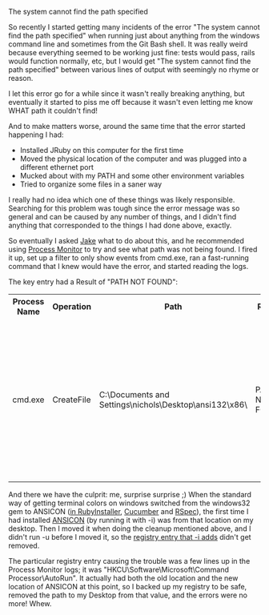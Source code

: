 The system cannot find the path specified

So recently I started getting many incidents of the error "The system cannot find the path specified" when running just about anything from the windows command line and sometimes from the Git Bash shell. It was really weird because everything seemed to be working just fine: tests would pass, rails would function normally, etc, but I would get "The system cannot find the path specified" between various lines of output with seemingly no rhyme or reason.

I let this error go for a while since it wasn't really breaking anything, but eventually it started to piss me off because it wasn't even letting me know WHAT path it couldn't find!

And to make matters worse, around the same time that the error started happening I had:

<ul class="bulleted-list">
  <li>Installed JRuby on this computer for the first time</li>
  <li>Moved the physical location of the computer and was plugged into a different ethernet port</li>
  <li>Mucked about with my PATH and some other environment variables</li>
  <li>Tried to organize some files in a saner way</li>
</ul>

I really had no idea which one of these things was likely responsible. Searching for this problem was tough since the error message was so general and can be caused by any number of things, and I didn't find anything that corresponded to the things I had done above, exactly.

So eventually I asked <a href="http://jakegoulding.posterous.com/">Jake</a> what to do about this, and he recommended using <a href="http://technet.microsoft.com/en-us/sysinternals/bb896645">Process Monitor</a> to try and see what path was not being found. I fired it up, set up a filter to only show events from cmd.exe, ran a fast-running command that I knew would have the error, and started reading the logs.

The key entry had a Result of "PATH NOT FOUND":

<table>
  <tr>
    <th>Process Name</th>
    <th>Operation</th>
    <th>Path</th>
    <th>Result</th>
    <th>Detail</th>
  </tr>
  <tr>
    <td>cmd.exe</td>
    <td>CreateFile</td>
    <td>C:\Documents and Settings\nichols\Desktop\ansi132\x86\</td>
    <td>PATH NOT FOUND</td>
    <td>Desired Access: Read Data/List Directory, Synchronize, Disposition: Open, Options: Directory, Synchronous IO Non-Alert, Attributes: n/a, ShareMode: Read, Write, AllocationSize: n/a</td>
  </tr>
</table>

And there we have the culprit: me, surprise surprise ;) When the standard way of getting terminal colors on windows switched from the windows32 gem to ANSICON (<a href="https://groups.google.com/group/rubyinstaller/browse_thread/thread/2d2a62db7281509a/19bac4baa8c3845d?lnk=gst&q=ansi#">in RubyInstaller</a>, <a href="https://github.com/aslakhellesoy/cucumber/commit/1a2bd170ef7b292031a5e32fe77e8795825f4820">Cucumber</a> and <a href="https://github.com/rspec/rspec-core/commit/d5a39c92f90bc21ae6fe2ed54429033a680572bd">RSpec</a>), the first time I had installed <a href="http://adoxa.110mb.com/ansicon/">ANSICON</a> (by running it with -i) was from that location on my desktop. Then I moved it when doing the cleanup mentioned above, and I didn't run -u before I moved it, so the <a href="https://github.com/adoxa/ansicon">registry entry that -i adds</a> didn't get removed.

The particular registry entry causing the trouble was a few lines up in the Process Monitor logs; it was "HKCU\Software\Microsoft\Command Processor\AutoRun". It actually had both the old location and the new location of ANSICON at this point, so I backed up my registry to be safe, removed the path to my Desktop from that value, and the errors were no more! Whew.